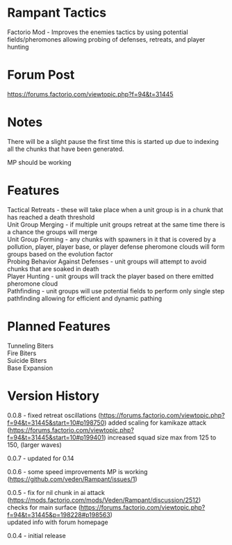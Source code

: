 # Rampant Tactics
Factorio Mod - Improves the enemies tactics by using potential fields/pheromones allowing probing of defenses, retreats, and player hunting  

# Forum Post

https://forums.factorio.com/viewtopic.php?f=94&t=31445

# Notes

There will be a slight pause the first time this is started up due to indexing all the chunks that have been generated.  

MP should be working

# Features

Tactical Retreats - these will take place when a unit group is in a chunk that has reached a death threshold  
Unit Group Merging  - if multiple unit groups retreat at the same time there is a chance the groups will merge  
Unit Group Forming - any chunks with spawners in it that is covered by a pollution, player, player base, or player defense pheromone clouds will form groups based on the evolution factor  
Probing Behavior Against Defenses - unit groups will attempt to avoid chunks that are soaked in death  
Player Hunting  - unit groups will track the player based on there emitted pheromone cloud  
Pathfinding - unit groups will use potential fields to perform only single step pathfinding allowing for efficient and dynamic pathing

# Planned Features

Tunneling Biters  
Fire Biters  
Suicide Biters  
Base Expansion  

# Version History

0.0.8 - fixed retreat oscillations (https://forums.factorio.com/viewtopic.php?f=94&t=31445&start=10#p198750)
        added scaling for kamikaze attack (https://forums.factorio.com/viewtopic.php?f=94&t=31445&start=10#p199401)
        increased squad size max from 125 to 150, (larger waves)

0.0.7 - updated for 0.14  

0.0.6 - some speed improvements 
        MP is working (https://github.com/veden/Rampant/issues/1)

0.0.5 - fix for nil chunk in ai attack (https://mods.factorio.com/mods/Veden/Rampant/discussion/2512)  
        checks for main surface (https://forums.factorio.com/viewtopic.php?f=94&t=31445&p=198228#p198563)  
        updated info with forum homepage  
        
0.0.4 - initial release
